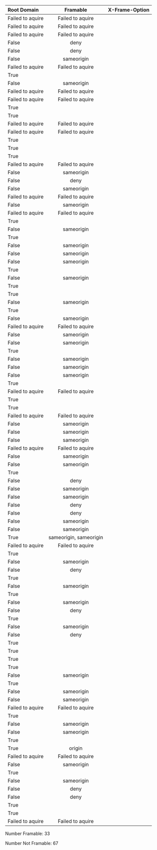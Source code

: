 | Root Domain | Framable | X-Frame-Option |
| :--- | :---: | :---: |
 | Failed to aquire | Failed to aquire |
 | Failed to aquire | Failed to aquire |
 | Failed to aquire | Failed to aquire |
 | False | deny |
 | False | deny |
 | False | sameorigin |
 | Failed to aquire | Failed to aquire |
 | True |  |
 | False | sameorigin |
 | Failed to aquire | Failed to aquire |
 | Failed to aquire | Failed to aquire |
 | True |  |
 | True |  |
 | Failed to aquire | Failed to aquire |
 | Failed to aquire | Failed to aquire |
 | True |  |
 | True |  |
 | True |  |
 | Failed to aquire | Failed to aquire |
 | False | sameorigin |
 | False | deny |
 | False | sameorigin |
 | Failed to aquire | Failed to aquire |
 | False | sameorigin |
 | Failed to aquire | Failed to aquire |
 | True |  |
 | False | sameorigin |
 | True |  |
 | False | sameorigin |
 | False | sameorigin |
 | False | sameorigin |
 | True |  |
 | False | sameorigin |
 | True |  |
 | True |  |
 | False | sameorigin |
 | True |  |
 | False | sameorigin |
 | Failed to aquire | Failed to aquire |
 | False | sameorigin |
 | False | sameorigin |
 | True |  |
 | False | sameorigin |
 | False | sameorigin |
 | False | sameorigin |
 | True |  |
 | Failed to aquire | Failed to aquire |
 | True |  |
 | True |  |
 | Failed to aquire | Failed to aquire |
 | False | sameorigin |
 | False | sameorigin |
 | False | sameorigin |
 | Failed to aquire | Failed to aquire |
 | False | sameorigin |
 | False | sameorigin |
 | True |  |
 | False | deny |
 | False | sameorigin |
 | False | sameorigin |
 | False | deny |
 | False | deny |
 | False | sameorigin |
 | False | sameorigin |
 | True | sameorigin, sameorigin |
 | Failed to aquire | Failed to aquire |
 | True |  |
 | False | sameorigin |
 | False | deny |
 | True |  |
 | False | sameorigin |
 | True |  |
 | False | sameorigin |
 | False | deny |
 | True |  |
 | False | sameorigin |
 | False | deny |
 | True |  |
 | True |  |
 | True |  |
 | True |  |
 | False | sameorigin |
 | True |  |
 | False | sameorigin |
 | False | sameorigin |
 | Failed to aquire | Failed to aquire |
 | True |  |
 | False | sameorigin |
 | False | sameorigin |
 | True |  |
 | True | origin |
 | Failed to aquire | Failed to aquire |
 | False | sameorigin |
 | True |  |
 | False | sameorigin |
 | False | deny |
 | False | deny |
 | True |  |
 | True |  |
 | Failed to aquire | Failed to aquire |


 Number Framable: 33

 Number Not Framable: 67